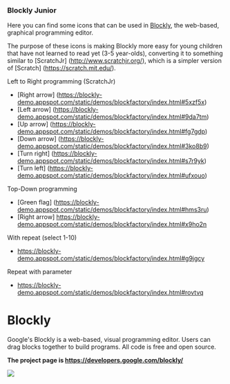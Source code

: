 ### Blockly Junior

Here you can find some icons that can be used in [Blockly](https://developers.google.com/blockly/), the web-based, graphical programming editor.

The purpose of these icons is making Blockly more easy for young children that have not learned to read yet (3-5 year-olds), converting it to something similar to [ScratchJr] (http://www.scratchjr.org/), which is a simpler version of [Scratch] (https://scratch.mit.edu/).

Left to Right programming (ScratchJr)
* [Right arrow] (https://blockly-demo.appspot.com/static/demos/blockfactory/index.html#5xzf5x)
* [Left arrow] (https://blockly-demo.appspot.com/static/demos/blockfactory/index.html#9da7tm)
* [Up arrow] (https://blockly-demo.appspot.com/static/demos/blockfactory/index.html#fg7gdp)
* [Down arrow] (https://blockly-demo.appspot.com/static/demos/blockfactory/index.html#3ko8b9)
* [Turn right] (https://blockly-demo.appspot.com/static/demos/blockfactory/index.html#s7r9yk)
* [Turn left] (https://blockly-demo.appspot.com/static/demos/blockfactory/index.html#ufxouo)

Top-Down programming
* [Green flag] (https://blockly-demo.appspot.com/static/demos/blockfactory/index.html#hms3ru)
* [Right arrow] https://blockly-demo.appspot.com/static/demos/blockfactory/index.html#x9ho2n

With repeat  (select 1-10)
* https://blockly-demo.appspot.com/static/demos/blockfactory/index.html#g9jgcy

Repeat with parameter
* https://blockly-demo.appspot.com/static/demos/blockfactory/index.html#rovtvq

# Blockly

Google's Blockly is a web-based, visual programming editor.  Users can drag
blocks together to build programs.  All code is free and open source.

**The project page is https://developers.google.com/blockly/**

![](https://developers.google.com/blockly/sample.png)
